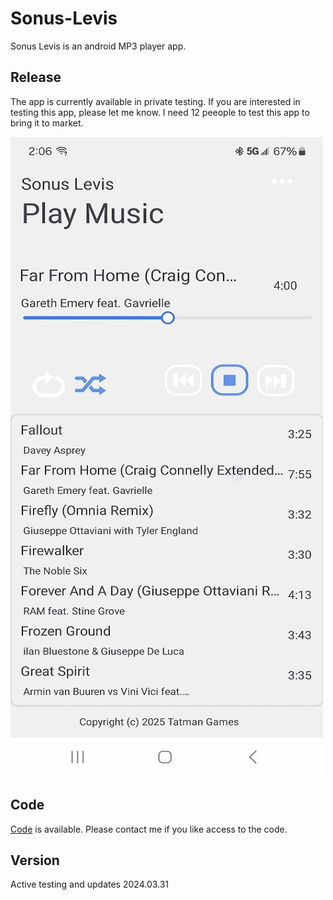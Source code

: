 # Sonus-Levis
Sonus Levis is an android MP3 player app.   

## Release
The app is currently available in private testing.  If you are interested in testing this app, please let me know.  I need 12 peeople to test this app to bring it to market.

![Play Screen](https://github.com/tatmanblue/Sonus-Levis.pub/blob/main/images/play_screen.jpg)


## Code
[Code](https://github.com/tatmanblue/Sonus-Levis) is available.  Please contact me if you like access to the code.

## Version
Active testing and updates
2024.03.31
